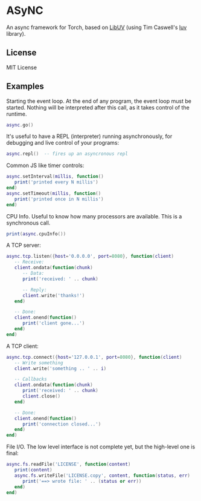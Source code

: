 ASyNC
=====

An async framework for Torch, based on [LibUV](https://github.com/joyent/libuv)
(using Tim Caswell's [luv](https://github.com/creationix/luv) library).

License
-------

MIT License

Examples
--------

Starting the event loop. At the end of any program, the event loop must be started.
Nothing will be interpreted after this call, as it takes control of the runtime.

```lua
async.go()
```

It's useful to have a REPL (interpreter) running asynchronously, for debugging and
live control of your programs:

```lua
async.repl()  -- fires up an asyncronous repl
```

Common JS like timer controls:
```lua
async.setInterval(millis, function()
   print('printed every N millis')
end)
async.setTimeout(millis, function()
   print('printed once in N millis')
end)
```

CPU Info. Useful to know how many processors are available.
This is a synchronous call.

```lua
print(async.cpuInfo())
```

A TCP server:

```lua
async.tcp.listen({host='0.0.0.0', port=8080}, function(client)
   -- Receive:
   client.ondata(function(chunk)
      -- Data:
      print('received: ' .. chunk)

      -- Reply:
      client.write('thanks!')
   end)

   -- Done:
   client.onend(function()
      print('client gone...')
   end)
end)
```

A TCP client:

```lua
async.tcp.connect({host='127.0.0.1', port=8080}, function(client)
   -- Write something
   client.write('something .. ' .. i)

   -- Callbacks
   client.ondata(function(chunk)
      print('received: ' .. chunk)
      client.close()
   end)

   -- Done:
   client.onend(function()
      print('connection closed...')
   end)
end)
```

File I/O. The low level interface is not complete yet, but the high-level one
is final:

```lua
async.fs.readFile('LICENSE', function(content)
   print(content)
   async.fs.writeFile('LICENSE.copy', content, function(status, err)
      print('==> wrote file: ' .. (status or err))
   end)
end)
```

